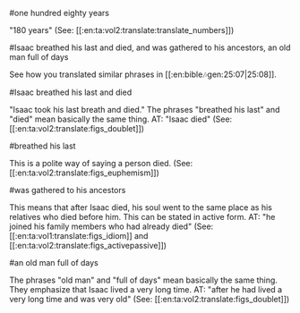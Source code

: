 #one hundred eighty years

"180 years" (See: [[:en:ta:vol2:translate:translate_numbers]])

#Isaac breathed his last and died, and was gathered to his ancestors, an old man full of days

See how you translated similar phrases in [[:en:bible:notes:gen:25:07|25:08]].

#Isaac breathed his last and died

"Isaac took his last breath and died." The phrases "breathed his last" and "died" mean basically the same thing. AT: "Isaac died" (See: [[:en:ta:vol2:translate:figs_doublet]])

#breathed his last

This is a polite way of saying a person died. (See: [[:en:ta:vol2:translate:figs_euphemism]])

#was gathered to his ancestors

This means that after Isaac died, his soul went to the same place as his relatives who died before him. This can be stated in active form. AT: "he joined his family members who had already died" (See: [[:en:ta:vol1:translate:figs_idiom]] and [[:en:ta:vol2:translate:figs_activepassive]])

#an old man full of days

The phrases "old man" and "full of days" mean basically the same thing. They emphasize that Isaac lived a very long time. AT: "after he had lived a very long time and was very old" (See: [[:en:ta:vol2:translate:figs_doublet]])
